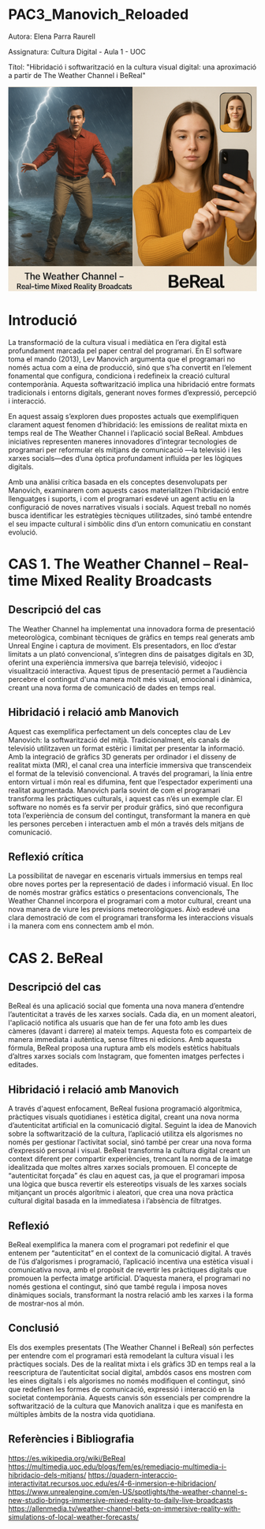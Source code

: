 # PAC3_Manovich_Reloaded
Autora: Elena Parra Raurell

Assignatura: Cultura Digital - Aula 1 - UOC 

Títol: "Hibridació i softwarització en la cultura visual digital: una aproximació a partir de The Weather Channel i BeReal"

![Hibridació](Image.png)

# Introdució 
La transformació de la cultura visual i mediàtica en l’era digital està profundament marcada pel paper central del programari. En El software toma el mando (2013), Lev Manovich argumenta que el programari no només actua com a eina de producció, sinó que s’ha convertit en l’element fonamental que configura, condiciona i redefineix la creació cultural contemporània. Aquesta softwarització implica una hibridació entre formats tradicionals i entorns digitals, generant noves formes d’expressió, percepció i interacció.

En aquest assaig s’exploren dues propostes actuals que exemplifiquen clarament aquest fenomen d’hibridació: les emissions de realitat mixta en temps real de The Weather Channel i l’aplicació social BeReal. Ambdues iniciatives representen maneres innovadores d’integrar tecnologies de programari per reformular els mitjans de comunicació —la televisió i les xarxes socials—des d’una òptica profundament influïda per les lògiques digitals.

Amb una anàlisi crítica basada en els conceptes desenvolupats per Manovich, examinarem com aquests casos materialitzen l’hibridació entre llenguatges i suports, i com el programari esdevé un agent actiu en la configuració de noves narratives visuals i socials. Aquest treball no només busca identificar les estratègies tècniques utilitzades, sinó també entendre el seu impacte cultural i simbòlic dins d’un entorn comunicatiu en constant evolució.

# CAS 1. The Weather Channel – Real-time Mixed Reality Broadcasts
## Descripció del cas
The Weather Channel ha implementat una innovadora forma de presentació meteorològica, combinant tècniques de gràfics en temps real generats amb Unreal Engine i captura de moviment. Els presentadors, en lloc d’estar limitats a un plató convencional, s’integren dins de paisatges digitals en 3D, oferint una experiència immersiva que barreja televisió, videojoc i visualització interactiva. Aquest tipus de presentació permet a l’audiència percebre el contingut d'una manera molt més visual, emocional i dinàmica, creant una nova forma de comunicació de dades en temps real.
## Hibridació i relació amb Manovich
Aquest cas exemplifica perfectament un dels conceptes clau de Lev Manovich: la softwarització del mitjà. Tradicionalment, els canals de televisió utilitzaven un format estèric i limitat per presentar la informació. Amb la integració de gràfics 3D generats per ordinador i el disseny de realitat mixta (MR), el canal crea una interfície immersiva que transcendeix el format de la televisió convencional. A través del programari, la línia entre entorn virtual i món real es difumina, fent que l’espectador experimenti una realitat augmentada.
Manovich parla sovint de com el programari transforma les pràctiques culturals, i aquest cas n’és un exemple clar. El software no només es fa servir per produir gràfics, sinó que reconfigura tota l’experiència de consum del contingut, transformant la manera en què les persones perceben i interactuen amb el món a través dels mitjans de comunicació.

## Reflexió crítica
La possibilitat de navegar en escenaris virtuals immersius en temps real obre noves portes per la representació de dades i informació visual. En lloc de només mostrar gràfics estàtics o presentacions convencionals, The Weather Channel incorpora el programari com a motor cultural, creant una nova manera de viure les previsions meteorològiques. Això esdevé una clara demostració de com el programari transforma les interaccions visuals i la manera com ens connectem amb el món.

# CAS 2. BeReal
## Descripció del cas
BeReal és una aplicació social que fomenta una nova manera d’entendre l’autenticitat a través de les xarxes socials. Cada dia, en un moment aleatori, l'aplicació notifica als usuaris que han de fer una foto amb les dues càmeres (davant i darrere) al mateix temps. Aquesta foto es comparteix de manera immediata i autèntica, sense filtres ni edicions. Amb aquesta fórmula, BeReal proposa una ruptura amb els models estètics habituals d’altres xarxes socials com Instagram, que fomenten imatges perfectes i editades.
## Hibridació i relació amb Manovich
A través d'aquest enfocament, BeReal fusiona programació algorítmica, pràctiques visuals quotidianes i estètica digital, creant una nova norma d’autenticitat artificial en la comunicació digital. Seguint la idea de Manovich sobre la softwarització de la cultura, l’aplicació utilitza els algorismes no només per gestionar l’activitat social, sinó també per crear una nova forma d’expressió personal i visual. BeReal transforma la cultura digital creant un context diferent per compartir experiències, trencant la norma de la imatge idealitzada que moltes altres xarxes socials promouen.
El concepte de “autenticitat forçada” és clau en aquest cas, ja que el programari imposa una lògica que busca revertir els estereotips visuals de les xarxes socials mitjançant un procés algorítmic i aleatori, que crea una nova pràctica cultural digital basada en la immediatesa i l’absència de filtratges.
## Reflexió 
BeReal exemplifica la manera com el programari pot redefinir el que entenem per “autenticitat” en el context de la comunicació digital. A través de l’ús d’algorismes i programació, l’aplicació incentiva una estètica visual i comunicativa nova, amb el propòsit de revertir les pràctiques digitals que promouen la perfecta imatge artificial. D’aquesta manera, el programari no només gestiona el contingut, sinó que també regula i imposa noves dinàmiques socials, transformant la nostra relació amb les xarxes i la forma de mostrar-nos al món.
## Conclusió
Els dos exemples presentats (The Weather Channel i BeReal) són perfectes per entendre com el programari està remodelant la cultura visual i les pràctiques socials. Des de la realitat mixta i els gràfics 3D en temps real a la reescriptura de l’autenticitat social digital, ambdós casos ens mostren com les eines digitals i els algorismes no només modifiquen el contingut, sinó que redefinen les formes de comunicació, expressió i interacció en la societat contemporània. Aquests canvis són essencials per comprendre la softwarització de la cultura que Manovich analitza i que es manifesta en múltiples àmbits de la nostra vida quotidiana.
## Referències i Bibliografia 
https://es.wikipedia.org/wiki/BeReal 
https://multimedia.uoc.edu/blogs/fem/es/remediacio-multimedia-i-hibridacio-dels-mitjans/
https://quadern-interaccio-interactivitat.recursos.uoc.edu/es/4-6-inmersion-e-hibridacion/
https://www.unrealengine.com/en-US/spotlights/the-weather-channel-s-new-studio-brings-immersive-mixed-reality-to-daily-live-broadcasts
https://allenmedia.tv/weather-channel-bets-on-immersive-reality-with-simulations-of-local-weather-forecasts/
